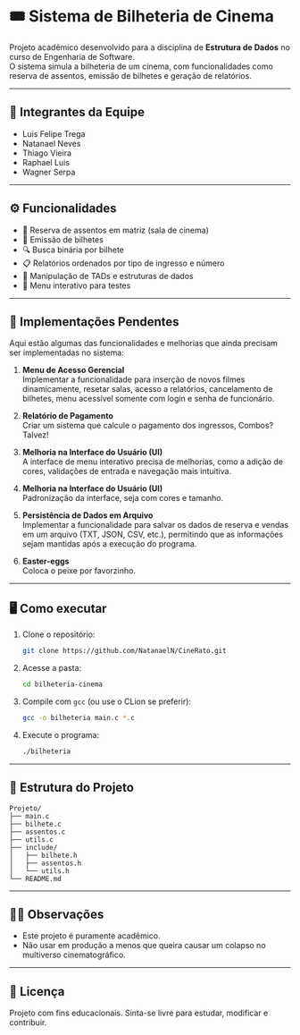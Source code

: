 # 🎟️ Sistema de Bilheteria de Cinema

Projeto acadêmico desenvolvido para a disciplina de **Estrutura de Dados** no curso de Engenharia de Software.  
O sistema simula a bilheteria de um cinema, com funcionalidades como reserva de assentos, emissão de bilhetes e geração de relatórios.

---

## 🧠 Integrantes da Equipe

- Luis Felipe Trega
- Natanael Neves
- Thiago Vieira
- Raphael Luis
- Wagner Serpa

---

## ⚙️ Funcionalidades

- 📌 Reserva de assentos em matriz (sala de cinema)
- 🎫 Emissão de bilhetes
- 🔍 Busca binária por bilhete
- 📋 Relatórios ordenados por tipo de ingresso e número
- 💾 Manipulação de TADs e estruturas de dados
- 🧪 Menu interativo para testes

---

## 🚧 Implementações Pendentes

Aqui estão algumas das funcionalidades e melhorias que ainda precisam ser implementadas no sistema:

1. **Menu de Acesso Gerencial**  
   Implementar a funcionalidade para inserção de novos filmes dinamicamente, resetar salas, acesso a relatórios, cancelamento de bilhetes, menu acessível somente com login e senha de funcionário.

2. **Relatório de Pagamento**  
   Criar um sistema que calcule o pagamento dos ingressos, Combos? Talvez!

3. **Melhoria na Interface do Usuário (UI)**  
   A interface de menu interativo precisa de melhorias, como a adição de cores, validações de entrada e navegação mais intuitiva.

4. **Melhoria na Interface do Usuário (UI)**  
   Padronização da interface, seja com cores e tamanho.

5. **Persistência de Dados em Arquivo**  
   Implementar a funcionalidade para salvar os dados de reserva e vendas em um arquivo (TXT, JSON, CSV, etc.), permitindo que as informações sejam mantidas após a execução do programa.

6. **Easter-eggs**  
   Coloca o peixe por favorzinho.

---


## 🖥️ Como executar

1. Clone o repositório:

   ```bash
   git clone https://github.com/NatanaelN/CineRato.git


2. Acesse a pasta:

   ```bash
   cd bilheteria-cinema
   ```

3. Compile com `gcc` (ou use o CLion se preferir):

   ```bash
   gcc -o bilheteria main.c *.c
   ```

4. Execute o programa:

   ```bash
   ./bilheteria
   ```

---

## 📁 Estrutura do Projeto

```
Projeto/
├── main.c
├── bilhete.c
├── assentos.c
├── utils.c
├── include/
│   ├── bilhete.h
│   ├── assentos.h
│   └── utils.h
└── README.md
```

---

## 🧙‍♂️ Observações

- Este projeto é puramente acadêmico.
- Não usar em produção a menos que queira causar um colapso no multiverso cinematográfico.

---

## 📜 Licença

Projeto com fins educacionais. Sinta-se livre para estudar, modificar e contribuir.